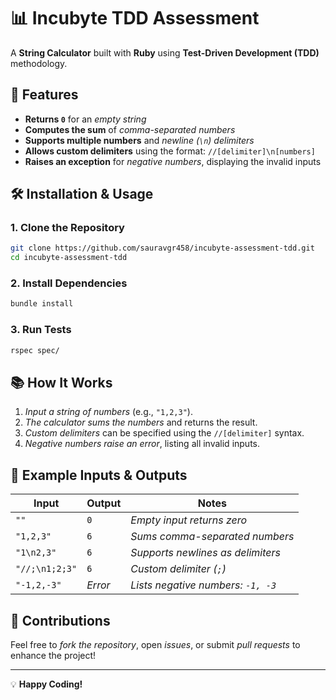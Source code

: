 # 📊 Incubyte TDD Assessment

A **String Calculator** built with **Ruby** using **Test-Driven Development (TDD)** methodology.

## 🌟 Features

- **Returns `0`** for an *empty string*  
- **Computes the sum** of *comma-separated numbers*  
- **Supports multiple numbers** and *newline (`\n`) delimiters*  
- **Allows custom delimiters** using the format: `//[delimiter]\n[numbers]`  
- **Raises an exception** for *negative numbers*, displaying the invalid inputs  

## 🛠️ Installation & Usage

### 1. Clone the Repository

```bash
git clone https://github.com/sauravgr458/incubyte-assessment-tdd.git
cd incubyte-assessment-tdd
```

### 2. Install Dependencies

```bash
bundle install
```

### 3. Run Tests

```bash
rspec spec/
```

## 📚 How It Works

1. *Input a string of numbers* (e.g., `"1,2,3"`).
2. *The calculator sums the numbers* and returns the result.
3. *Custom delimiters* can be specified using the `//[delimiter]` syntax.
4. *Negative numbers raise an error*, listing all invalid inputs.

## 📌 Example Inputs & Outputs

| **Input**              | **Output** | **Notes**                        |
|------------------------|------------|----------------------------------|
| `""`                   | `0`        | *Empty input returns zero*       |
| `"1,2,3"`              | `6`        | *Sums comma-separated numbers*   |
| `"1\n2,3"`             | `6`        | *Supports newlines as delimiters*|
| `"//;\n1;2;3"`         | `6`        | *Custom delimiter (`;`)*         |
| `"-1,2,-3"`            | *Error*    | *Lists negative numbers: `-1, -3`* |

## 📣 Contributions

Feel free to *fork the repository*, open *issues*, or submit *pull requests* to enhance the project!

---

💡 **Happy Coding!**
